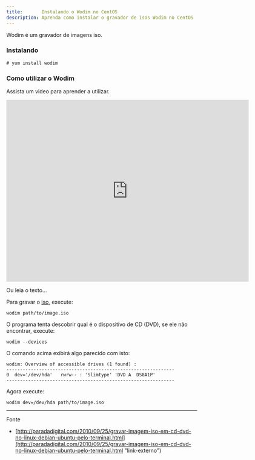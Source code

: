 ```yaml
---
title:       Instalando o Wodim no CentOS
description: Aprenda como instalar o gravador de isos Wodim no CentOS
---
```



Wodim é um gravador de imagens iso.


### Instalando

    # yum install wodim


### Como utilizar o Wodim

Assista um video para aprender a utilizar.

<iframe width="640" height="480" src="https://www.youtube.com/embed/BH42OJUdLeI" frameborder="0" allowfullscreen></iframe>

Ou leia o texto...

Para gravar o [iso](/linux/imagem-cd-iso/), execute:

    wodim path/to/image.iso

O programa tenta descobrir qual é o dispositivo de CD (DVD), se ele não encontrar, execute:

    wodim --devices

O comando acima exibirá algo parecido com isto:

    wodim: Overview of accessible drives (1 found) :
    --------------------------------------------------------------
    0  dev='/dev/hda'	rwrw-- : 'Slimtype' 'DVD A  DS8A1P'
    --------------------------------------------------------------

Agora execute:

    wodim dev=/dev/hda path/to/image.iso


<hr>
Fonte

- [http://paradadigital.com/2010/09/25/gravar-imagem-iso-em-cd-dvd-no-linux-debian-ubuntu-pelo-terminal.html](http://paradadigital.com/2010/09/25/gravar-imagem-iso-em-cd-dvd-no-linux-debian-ubuntu-pelo-terminal.html "link-externo")

